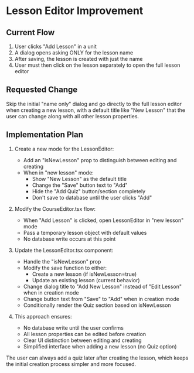 # Lesson Editor Improvement

## Current Flow
1. User clicks "Add Lesson" in a unit
2. A dialog opens asking ONLY for the lesson name
3. After saving, the lesson is created with just the name
4. User must then click on the lesson separately to open the full lesson editor

## Requested Change
Skip the initial "name only" dialog and go directly to the full lesson editor when creating a new lesson, with a default title like "New Lesson" that the user can change along with all other lesson properties.

## Implementation Plan

1. Create a new mode for the LessonEditor:
   - Add an "isNewLesson" prop to distinguish between editing and creating
   - When in "new lesson" mode:
     - Show "New Lesson" as the default title
     - Change the "Save" button text to "Add"
     - Hide the "Add Quiz" button/section completely
     - Don't save to database until the user clicks "Add"

2. Modify the CourseEditor.tsx flow:
   - When "Add Lesson" is clicked, open LessonEditor in "new lesson" mode
   - Pass a temporary lesson object with default values
   - No database write occurs at this point

3. Update the LessonEditor.tsx component:
   - Handle the "isNewLesson" prop
   - Modify the save function to either:
     - Create a new lesson (if isNewLesson=true)
     - Update an existing lesson (current behavior)
   - Change dialog title to "Add New Lesson" instead of "Edit Lesson" when in creation mode
   - Change button text from "Save" to "Add" when in creation mode
   - Conditionally render the Quiz section based on isNewLesson

4. This approach ensures:
   - No database write until the user confirms
   - All lesson properties can be edited before creation
   - Clear UI distinction between editing and creating
   - Simplified interface when adding a new lesson (no Quiz option)

The user can always add a quiz later after creating the lesson, which keeps the initial creation process simpler and more focused.
